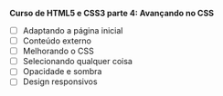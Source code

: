 **Curso de HTML5 e CSS3 parte 4: Avançando no CSS**
- [ ] Adaptando a página inicial
- [ ] Conteúdo externo
- [ ] Melhorando o CSS
- [ ] Selecionando qualquer coisa
- [ ] Opacidade e sombra
- [ ] Design responsivos
